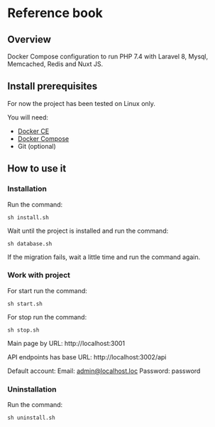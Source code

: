 # Reference book

## Overview
Docker Compose configuration to run PHP 7.4 with Laravel 8, Mysql, Memcached, Redis and Nuxt JS.

## Install prerequisites

For now the project has been tested on Linux only.

You will need:

* [Docker CE](https://docs.docker.com/engine/installation/)
* [Docker Compose](https://docs.docker.com/compose/install)
* Git (optional)

## How to use it

### Installation

Run the command:

```
sh install.sh
```

Wait until the project is installed and run the command:

```
sh database.sh
```

If the migration fails, wait a little time and run the command again.

### Work with project

For start run the command:

```
sh start.sh
```

For stop run the command:

```
sh stop.sh
```

Main page by URL: http://localhost:3001

API endpoints has base URL: http://localhost:3002/api

Default account:
Email: admin@localhost.loc
Password: password

### Uninstallation

Run the command:

```
sh uninstall.sh
```


